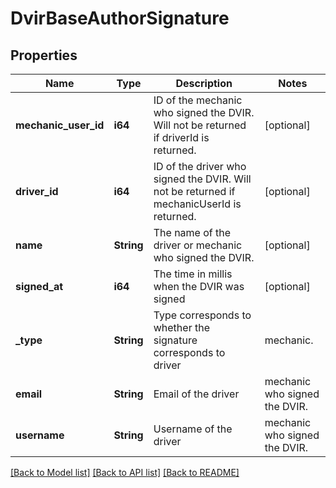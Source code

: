 # DvirBaseAuthorSignature

## Properties
Name | Type | Description | Notes
------------ | ------------- | ------------- | -------------
**mechanic_user_id** | **i64** | ID of the mechanic who signed the DVIR. Will not be returned if driverId is returned. | [optional] 
**driver_id** | **i64** | ID of the driver who signed the DVIR. Will not be returned if mechanicUserId is returned. | [optional] 
**name** | **String** | The name of the driver or mechanic who signed the DVIR. | [optional] 
**signed_at** | **i64** | The time in millis when the DVIR was signed | [optional] 
**_type** | **String** | Type corresponds to whether the signature corresponds to driver|mechanic. | [optional] 
**email** | **String** | Email of the  driver|mechanic who signed the DVIR. | [optional] 
**username** | **String** | Username of the  driver|mechanic who signed the DVIR. | [optional] 

[[Back to Model list]](../README.md#documentation-for-models) [[Back to API list]](../README.md#documentation-for-api-endpoints) [[Back to README]](../README.md)


